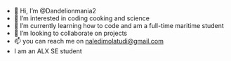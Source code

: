 - 👋 Hi, I’m @Dandelionmania2
- 👀 I’m interested in coding cooking and science
- 🌱 I’m currently learning how to code and am a full-time maritime student
- 💞️ I’m looking to collaborate on projects
- 📫 you can reach me on naledimolatudi@gmail.com
- I am an ALX SE student
<!---
Dandelionmania2/Dandelionmania2 is a ✨ special ✨ repository because its `README.md` (this file) appears on your GitHub profile.
You can click the Preview link to take a look at your changes.
--->
